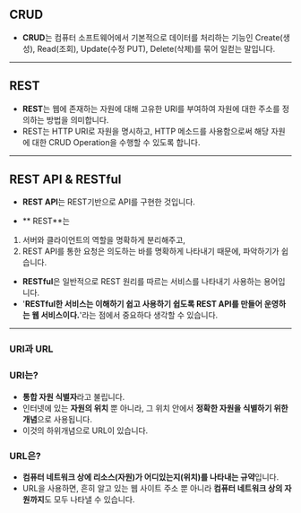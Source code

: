 
## CRUD

- **CRUD**는 컴퓨터 소프트웨어에서 기본적으로 데이터를 처리하는 기능인 Create(생성), Read(조회), Update(수정 PUT), Delete(삭제)를 묶어 일컫는 말입니다.

---

## REST

- **REST**는 웹에 존재하는 자원에 대해 고유한 URI를 부여하여 자원에 대한 주소를 정의하는 방법을 의미합니다. 
- REST는 HTTP URI로 자원을 명시하고, HTTP 메소드를 사용함으로써 해당 자원에 대한 CRUD Operation을 수행할 수 있도록 합니다.

---

## REST API & RESTful

- **REST API**는 REST기반으로 API를 구현한 것입니다. 

- ** REST**는 
 1. 서버와 클라이언트의 역할을 명확하게 분리해주고, 
 2. REST API를 통한 요청은 의도하는 바를 명확하게 나타내기 때문에, 파악하기가 쉽습니다.

- **RESTful**은 일반적으로 REST 원리를 따르는 서비스를 나타내기 사용하는 용어입니다. 
- '**RESTful한 서비스는 이해하기 쉽고 사용하기 쉽도록 REST API를 만들어 운영하는 웹 서비스이다.**'라는 점에서 중요하다 생각할 수 있습니다.


---

### URI과 URL

### URI는?
 - **통합 자원 식별자**라고 불립니다. 
 - 인터넷에 있는 **자원의 위치** 뿐 아니라, 그 위치 안에서 **정확한 자원을 식별하기 위한 개념**으로 사용됩니다.
 - 이것의 하위개념으로 URL이 있습니다.

### URL은?
 - **컴퓨터 네트워크 상에 리소스(자원)가 어디있는지(위치)를 나타내는 규약**입니다.
 - URL을 사용하면, 흔히 알고 있는 웹 사이트 주소 뿐 아니라 **컴퓨터 네트워크 상의 자원까지**도 모두 나타낼 수 있습니다.